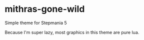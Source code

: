mithras-gone-wild
=================

Simple theme for Stepmania 5

Because I'm super lazy, most graphics in this theme are pure lua.

